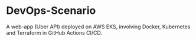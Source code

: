 # DevOps-Scenario
A web-app (Uber API) deployed on AWS EKS, involving Docker, Kubernetes and Terraform in GitHub Actions CI/CD.
